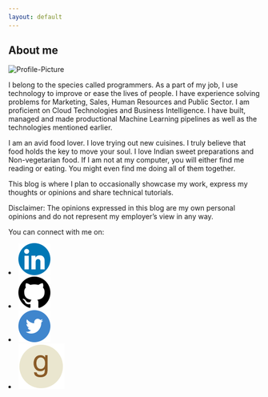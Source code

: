```yaml
---
layout: default
---
```


## About me


<div class="profile-picture">
    <div class="outer-wrapper">
        <div class="inner-wrapper">
            <img  src="https://media.licdn.com/dms/image/C5103AQH0SsLWUIEUQg/profile-displayphoto-shrink_200_200/0?e=1549497600&amp;v=beta&amp;t=4_OTFu-M0W1VXcOGtO_6TzLDp4vdlIwlbct5nGwhS3A" alt="Profile-Picture">
        </div>
    </div>
</div>

I belong to the species called programmers. As a part of my job, I use technology to improve or ease the lives of people. I have experience solving problems for Marketing, Sales, Human Resources and Public Sector. I am proficient on Cloud Technologies and Business Intelligence. I have built, managed and made productional Machine Learning pipelines as well as the technologies mentioned earlier. 

I am an avid food lover. I love trying out new cuisines. I truly believe that food holds the key to move your soul. I love Indian sweet preparations and Non-vegetarian food. If I am not at my computer, you will either find me reading or eating. You might even find me doing all of them together. 

This blog is where I plan to occasionally showcase my work, express my thoughts or opinions and share technical tutorials. 

Disclaimer: The opinions expressed in this blog are my own personal opinions and do not represent my employer’s view in any way.

You can connect with me on:
<div class="about-connect">
    <a href="https://www.linkedin.com/in/mathewnikhil/" target="_blank">
        <li>
            <img src="./assets/images/social/linkedin.png" alt="Linked In">
        </li>
    </a>
    <a href="https://github.com/mathewnik90/"  target="_blank">
        <li>
            <img src="./assets/images/social/github.png">
        </li>
    </a>
    <a href="https://twitter.com/mathewnik90"  target="_blank">
        <li>
            <img src="./assets/images/social/twitter.png">
        </li>
    </a>
    <a href="https://www.goodreads.com/user/show/81605052-nikhil-mathew"  target="_blank">
        <li>
            <img class="goodreads" src="./assets/images/social/goodreads.png">
        </li>
    </a>
</div>